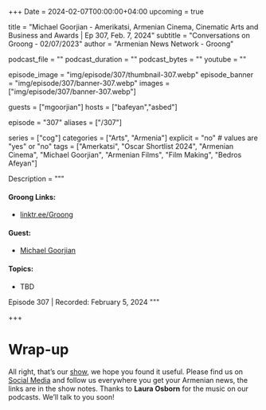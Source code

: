 +++
Date = 2024-02-07T00:00:00+04:00
upcoming = true

title = "Michael Goorjian - Amerikatsi, Armenian Cinema, Cinematic Arts and Business and Awards | Ep 307, Feb. 7, 2024"
subtitle = "Conversations on Groong - 02/07/2023"
author = "Armenian News Network - Groong"

podcast_file = ""
podcast_duration = ""
podcast_bytes = ""
youtube = ""

episode_image = "img/episode/307/thumbnail-307.webp"
episode_banner = "img/episode/307/banner-307.webp"
images = ["img/episode/307/banner-307.webp"]

guests = ["mgoorjian"]
hosts = ["bafeyan","asbed"]

episode = "307"
aliases = ["/307"]

series = ["cog"]
categories = ["Arts", "Armenia"]
explicit = "no" # values are "yes" or "no"
tags = ["Amerkatsi", "Oscar Shortlist 2024", "Armenian Cinema", "Michael Goorjian", "Armenian Films", "Film Making", "Bedros Afeyan"]

Description = """

#### Groong Links:
* [linktr.ee/Groong](https://linktr.ee/groong)

#### Guest:
* [Michael Goorjian](/guest/mgoorjian)

#### Topics:
* TBD

Episode 307 | Recorded: February 5, 2024
"""

+++




# Wrap-up

All right, that’s our [show](https://podcasts.groong.org/), we hope you found it useful. Please find us on [Social Media](https://lintr.ee/groong) and follow us everywhere you get your Armenian news, the links are in the show notes. Thanks to **Laura Osborn** for the music on our podcasts. We’ll talk to you soon!
